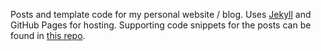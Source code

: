 Posts and template code for my personal website / blog. Uses
[Jekyll](http://jekyllrb.com) and GitHub Pages for hosting. Supporting code
snippets for the posts can be found in
[this repo](https://github.com/mminer/blog-code).
